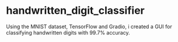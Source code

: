 # handwritten_digit_classifier

Using the MNIST dataset, TensorFlow and Gradio, i created a GUI for classifying handwritten digits with 99.7% accuracy.

